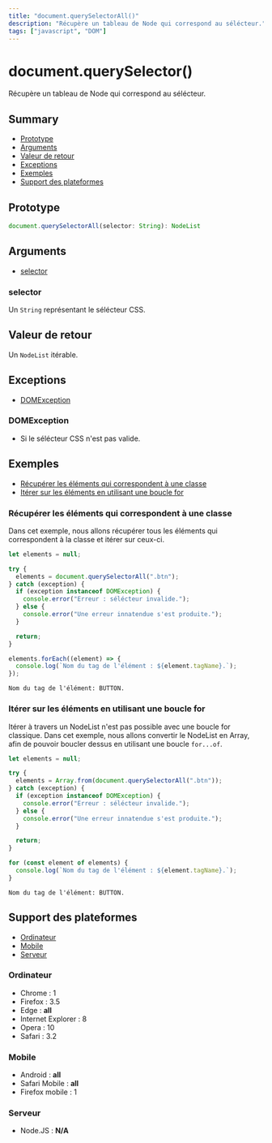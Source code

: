 ```yaml
---
title: "document.querySelectorAll()"
description: "Récupère un tableau de Node qui correspond au sélécteur."
tags: ["javascript", "DOM"]
---
```


# document.querySelector()

Récupère un tableau de Node qui correspond au sélécteur.

## Summary

- [Prototype](#prototype)
- [Arguments](#arguments)
- [Valeur de retour](#valeur-de-retour)
- [Exceptions](#exceptions)
- [Exemples](#exemples)
- [Support des plateformes](#support-des-plateformes)

## Prototype

```typescript
document.querySelectorAll(selector: String): NodeList
```

## Arguments

- [selector](#selector)

### selector

Un `String` représentant le sélécteur CSS.

## Valeur de retour

Un `NodeList` itérable.

## Exceptions

- [DOMException](#dom-exception)

### DOMException

- Si le sélécteur CSS n'est pas valide.

## Exemples

- [Récupérer les éléments qui correspondent à une classe](#récupérer-les-éléments-qui-correspondent-à-une-classe)
- [Itérer sur les éléments en utilisant une boucle for](#itérer-sur-les-éléments-en-utilisant-une-boucle-for)

### Récupérer les éléments qui correspondent à une classe

Dans cet exemple, nous allons récupérer tous les éléments qui correspondent à la classe et itérer sur ceux-ci.

```javascript
let elements = null;

try {
  elements = document.querySelectorAll(".btn");
} catch (exception) {
  if (exception instanceof DOMException) {
    console.error("Erreur : sélécteur invalide.");
  } else {
    console.error("Une erreur innatendue s'est produite.");
  }

  return;
}

elements.forEach((element) => {
  console.log(`Nom du tag de l'élément : ${element.tagName}.`);
});
```

```
Nom du tag de l'élément: BUTTON.
```

### Itérer sur les éléments en utilisant une boucle for

Itérer à travers un NodeList n'est pas possible avec une boucle for classique. Dans cet exemple, nous allons convertir le NodeList en Array, afin de pouvoir boucler dessus en utilisant une boucle `for...of`.

```javascript
let elements = null;

try {
  elements = Array.from(document.querySelectorAll(".btn"));
} catch (exception) {
  if (exception instanceof DOMException) {
    console.error("Erreur : sélécteur invalide.");
  } else {
    console.error("Une erreur innatendue s'est produite.");
  }

  return;
}

for (const element of elements) {
  console.log(`Nom du tag de l'élément : ${element.tagName}.`);
}
```

```
Nom du tag de l'élément: BUTTON.
```

## Support des plateformes

- [Ordinateur](#ordinateur)
- [Mobile](#mobile)
- [Serveur](#serveur)

### Ordinateur

- Chrome : 1
- Firefox : 3.5
- Edge : **all**
- Internet Explorer : 8
- Opera : 10
- Safari : 3.2

### Mobile

- Android : **all**
- Safari Mobile : **all**
- Firefox mobile : 1

### Serveur

- Node.JS : **N/A**
